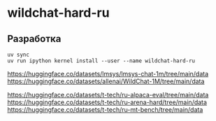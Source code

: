 
# wildchat-hard-ru

## Разработка

```
uv sync
uv run ipython kernel install --user --name wildchat-hard-ru
```

https://huggingface.co/datasets/lmsys/lmsys-chat-1m/tree/main/data
https://huggingface.co/datasets/allenai/WildChat-1M/tree/main/data

https://huggingface.co/datasets/t-tech/ru-alpaca-eval/tree/main/data
https://huggingface.co/datasets/t-tech/ru-arena-hard/tree/main/data
https://huggingface.co/datasets/t-tech/ru-mt-bench/tree/main/data
